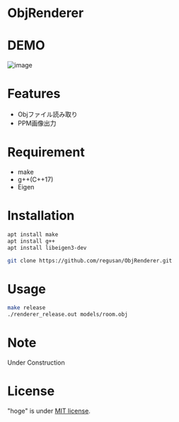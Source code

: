 # ObjRenderer

# DEMO
![image](https://github.com/user-attachments/assets/b3aa6e2d-22b5-4974-82d3-30aec1607e81)

# Features
* Objファイル読み取り
* PPM画像出力
# Requirement
* make
* g++(C++17)
* Eigen

# Installation
```bash
apt install make
apt install g++
apt install libeigen3-dev

git clone https://github.com/regusan/ObjRenderer.git
```

# Usage
```bash
make release
./renderer_release.out models/room.obj
```

# Note
Under Construction

# License
"hoge" is under [MIT license](https://en.wikipedia.org/wiki/MIT_License).
